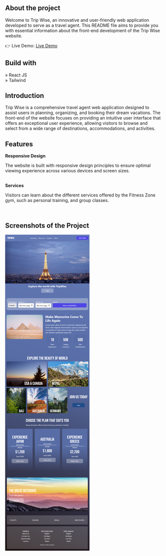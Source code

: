 <h2>About the project</h2>

  <p>Welcome to Trip Wise, an innovative and user-friendly web application developed to serve as a travel agent. This README file aims to provide you with essential information about the front-end development of the Trip Wise website.</p>

👉 Live Demo: <a href='https://fitness-zone-rho.vercel.app/'>Live Demo</a>

<h2>Build with</h2>
» React JS<br>
» Tailwind<br>

<h2>Introduction</h2>
<p>Trip Wise is a comprehensive travel agent web application designed to assist users in planning, organizing, and booking their dream vacations. The front-end of the website focuses on providing an intuitive user interface that offers an exceptional user experience, allowing visitors to browse and select from a wide range of destinations, accommodations, and activities. </p>

<h2>Features</h2>
<b>Responsive Design</b>
<p>The website is built with responsive design principles to ensure optimal viewing experience across various devices and screen sizes. </p>
<br>
<b>Services</b>
<p>Visitors can learn about the different services offered by the Fitness Zone gym, such as personal training, and group classes.</p>
<br>
<h2>Screenshots of the Project</h2>

![Alt text](image-1.png)
